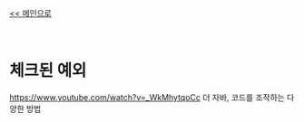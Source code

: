 
[<< 메인으로](https://github.com/AtomicLiquors/Java_Wiki_Chb)

&nbsp;  

# 체크된 예외
https://www.youtube.com/watch?v=_WkMhytqoCc
더 자바, 코드를 조작하는 다양한 방법

